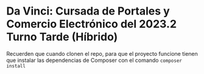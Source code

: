 # Da Vinci: Cursada de Portales y Comercio Electrónico del 2023.2 Turno Tarde (Híbrido)
Recuerden que cuando clonen el repo, para que el proyecto funcione tienen que instalar las dependencias de Composer con el comando ```composer install```
